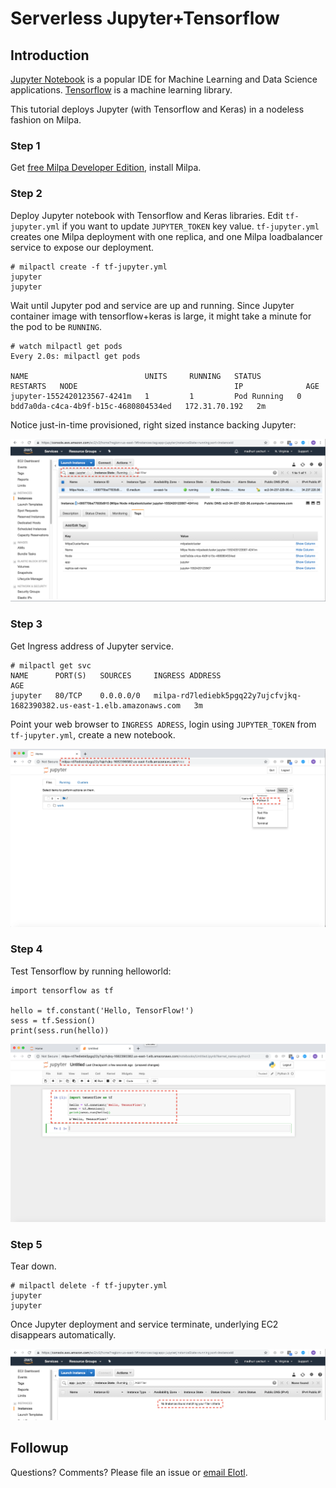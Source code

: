 # Serverless Jupyter+Tensorflow

## Introduction

[Jupyter Notebook](https://jupyter-notebook.readthedocs.io/en/stable/) is a popular IDE for Machine Learning and Data Science applications.
[Tensorflow](https://www.tensorflow.org/) is a machine learning library.

This tutorial deploys Jupyter (with Tensorflow and Keras) in a nodeless fashion on Milpa.
### Step 1

Get [free Milpa Developer Edition](https://www.elotl.co/trial), install Milpa.

### Step 2

Deploy Jupyter notebook with Tensorflow and Keras libraries. Edit `tf-jupyter.yml` if you want to update `JUPYTER_TOKEN` key value. `tf-jupyter.yml` creates one Milpa deployment with one replica, and one Milpa loadbalancer service to expose our deployment.

```
# milpactl create -f tf-jupyter.yml
jupyter
jupyter
```

Wait until Jupyter pod and service are up and running. Since Jupyter container image with tensorflow+keras is large, it might take a minute for the pod to be `RUNNING`.

```
# watch milpactl get pods
Every 2.0s: milpactl get pods                                                                                        

NAME                          UNITS     RUNNING   STATUS        RESTARTS   NODE                                   IP              AGE
jupyter-1552420123567-4241m   1         1         Pod Running   0          bdd7a0da-c4ca-4b9f-b15c-4680804534ed   172.31.70.192   2m

```

Notice just-in-time provisioned, right sized instance backing Jupyter:

![JIT EC2](https://github.com/elotl/milpa-apps/blob/master/tensorflow-jupyter/screenshots/jit-jupyter-instance.png "JIT EC2")

### Step 3

Get Ingress address of Jupyter service.

```
# milpactl get svc
NAME      PORT(S)   SOURCES     INGRESS ADDRESS                                                           AGE
jupyter   80/TCP    0.0.0.0/0   milpa-rd7lediebk5pgq22y7ujcfvjkq-1682390382.us-east-1.elb.amazonaws.com   3m
```

Point your web browser to `INGRESS ADRESS`, login using `JUPYTER_TOKEN` from `tf-jupyter.yml`, create a new notebook.

![Jupyter login](https://github.com/elotl/milpa-apps/blob/master/tensorflow-jupyter/screenshots/jupyter-login.png "Jupyter login")

### Step 4

Test Tensorflow by running helloworld:

```
import tensorflow as tf

hello = tf.constant('Hello, TensorFlow!')
sess = tf.Session()
print(sess.run(hello))
```

![Tensorflow helloworld](https://github.com/elotl/milpa-apps/blob/master/tensorflow-jupyter/screenshots/tensorflow-helloworld.png "Tensorflow helloworld")

### Step 5

Tear down.

```
# milpactl delete -f tf-jupyter.yml 
jupyter
jupyter
```

Once Jupyter deployment and service terminate, underlying EC2 disappears automatically.

![Jupyter teardown](https://github.com/elotl/milpa-apps/blob/master/tensorflow-jupyter/screenshots/jupyter-teardown.png "Jupyter teardown")

## Followup

Questions? Comments? Please file an issue or [email Elotl](mailto:info@elotl.co).
